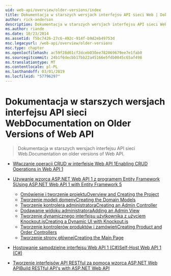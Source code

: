 ```yaml
---
uid: web-api/overview/older-versions/index
title: Dokumentacja w starszych wersjach interfejsu API sieci Web | Dokumentacja firmy Microsoft
author: rick-anderson
description: Dokumentacja w starszych wersjach interfejsu API sieci Web.
ms.author: riande
ms.date: 10/23/2014
ms.assetid: f5bc7426-27c6-492c-914f-b9d2eb49753d
msc.legacyurl: /web-api/overview/older-versions
msc.type: chapter
ms.openlocfilehash: ac59f28d61cf2dceb030ee782069679ee7e1fab0
ms.sourcegitcommit: 24b1f6decbb17bb22a45166e5fdb0845c65af498
ms.translationtype: MT
ms.contentlocale: pl-PL
ms.lasthandoff: 03/01/2019
ms.locfileid: "57796297"
---
```

<a name="documentation-on-older-versions-of-web-api"></a><span data-ttu-id="91c5a-103">Dokumentacja w starszych wersjach interfejsu API sieci Web</span><span class="sxs-lookup"><span data-stu-id="91c5a-103">Documentation on Older Versions of Web API</span></span>
====================
> <span data-ttu-id="91c5a-104">Dokumentacja w starszych wersjach interfejsu API sieci Web.</span><span class="sxs-lookup"><span data-stu-id="91c5a-104">Documentation on older versions of Web API.</span></span>


- [<span data-ttu-id="91c5a-105">Włączanie operacji CRUD w interfejsie Web API 1</span><span class="sxs-lookup"><span data-stu-id="91c5a-105">Enabling CRUD Operations in Web API 1</span></span>](creating-a-web-api-that-supports-crud-operations.md)
- [<span data-ttu-id="91c5a-106">Używanie wzorca ASP.NET Web API 1 z programem Entity Framework 5</span><span class="sxs-lookup"><span data-stu-id="91c5a-106">Using ASP.NET Web API 1 with Entity Framework 5</span></span>](using-web-api-1-with-entity-framework-5/index.md)

    - [<span data-ttu-id="91c5a-107">Omówienie i tworzenie projektu</span><span class="sxs-lookup"><span data-stu-id="91c5a-107">Overview and Creating the Project</span></span>](using-web-api-1-with-entity-framework-5/using-web-api-with-entity-framework-part-1.md)
    - [<span data-ttu-id="91c5a-108">Tworzenie modeli domeny</span><span class="sxs-lookup"><span data-stu-id="91c5a-108">Creating the Domain Models</span></span>](using-web-api-1-with-entity-framework-5/using-web-api-with-entity-framework-part-2.md)
    - [<span data-ttu-id="91c5a-109">Tworzenie kontrolera administratora</span><span class="sxs-lookup"><span data-stu-id="91c5a-109">Creating an Admin Controller</span></span>](using-web-api-1-with-entity-framework-5/using-web-api-with-entity-framework-part-3.md)
    - [<span data-ttu-id="91c5a-110">Dodawanie widoku administratora</span><span class="sxs-lookup"><span data-stu-id="91c5a-110">Adding an Admin View</span></span>](using-web-api-1-with-entity-framework-5/using-web-api-with-entity-framework-part-4.md)
    - [<span data-ttu-id="91c5a-111">Tworzenie dynamicznego interfejsu użytkownika z użyciem Knockout.js</span><span class="sxs-lookup"><span data-stu-id="91c5a-111">Creating a Dynamic UI with Knockout.js</span></span>](using-web-api-1-with-entity-framework-5/using-web-api-with-entity-framework-part-5.md)
    - [<span data-ttu-id="91c5a-112">Tworzenie kontrolerów produktów i zamówień</span><span class="sxs-lookup"><span data-stu-id="91c5a-112">Creating Product and Order Controllers</span></span>](using-web-api-1-with-entity-framework-5/using-web-api-with-entity-framework-part-6.md)
    - [<span data-ttu-id="91c5a-113">Tworzenie strony głównej</span><span class="sxs-lookup"><span data-stu-id="91c5a-113">Creating the Main Page</span></span>](using-web-api-1-with-entity-framework-5/using-web-api-with-entity-framework-part-7.md)
- [<span data-ttu-id="91c5a-114">Hostowanie samodzielne interfejsu Web API 1 (C#)</span><span class="sxs-lookup"><span data-stu-id="91c5a-114">Self-Host Web API 1 (C#)</span></span>](self-host-a-web-api.md)
- [<span data-ttu-id="91c5a-115">Tworzenie interfejsów API RESTful za pomocą wzorca ASP.NET Web API</span><span class="sxs-lookup"><span data-stu-id="91c5a-115">Build RESTful API's with ASP.NET Web API</span></span>](build-restful-apis-with-aspnet-web-api.md)
